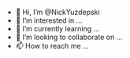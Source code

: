 - 👋 Hi, I’m @NickYuzdepski
- 👀 I’m interested in ...
- 🌱 I’m currently learning ...
- 💞️ I’m looking to collaborate on ...
- 📫 How to reach me ...

<!---
NickYuzdepski/NickYuzdepski is a ✨ special ✨ repository because its `README.md` (this file) appears on your GitHub profile.
You can click the Preview link to take a look at your changes.
--->
